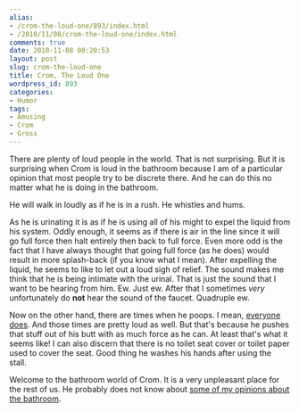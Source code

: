 ```yaml
---
alias:
- /crom-the-loud-one/893/index.html
- /2010/11/08/crom-the-loud-one/index.html
comments: true
date: 2010-11-08 00:20:53
layout: post
slug: crom-the-loud-one
title: Crom, The Loud One
wordpress_id: 893
categories:
- Humor
tags:
- Amusing
- Crom
- Gross
---
```


There are plenty of loud people in the world.  That is not surprising.  But it is surprising when Crom is loud in the bathroom because I am of a particular opinion that most people try to be discrete there.  And he can do this no matter what he is doing in the bathroom.

He will walk in loudly as if he is in a rush.  He whistles and hums.

As he is urinating it is as if he is using all of his might to expel the liquid from his system.  Oddly enough, it seems as if there is air in the line since it will go full force then halt entirely then back to full force.  Even more odd is the fact that I have always thought that going full force (as he does) would result in more splash-back (if you know what I mean).  After expelling the liquid, he seems to like to let out a loud sigh of relief.  The sound makes me think that he is being intimate with the urinal.  That is just the sound that I want to be hearing from him.  Ew.  Just ew.  After that I sometimes _very_ unfortunately do __not__ hear the sound of the faucet.  Quadruple ew.

Now on the other hand, there are times when he poops.  I mean, [everyone does](http://www.amazon.com/gp/product/192913214X?tag=gtww-20).  And those times are pretty loud as well.  But that's because he pushes that stuff out of his butt with as much force as he can.  At least that's what it seems like!  I can also discern that there is no toilet seat cover or toilet paper used to cover the seat.  Good thing he washes his hands after using the stall.

Welcome to the bathroom world of Crom.  It is a very unpleasant place for the rest of us.  He probably does not know about [some of my opinions about the bathroom](http://www.goingthewongway.com/176/on-bathroom-behavior/).
